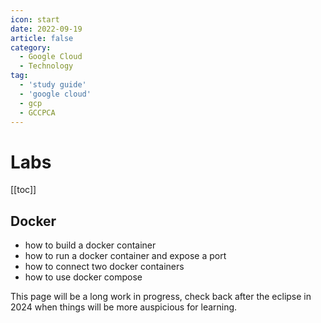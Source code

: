 ```yaml
---
icon: start
date: 2022-09-19
article: false
category:
  - Google Cloud
  - Technology
tag:
  - 'study guide'
  - 'google cloud'
  - gcp
  - GCCPCA
---
```


# Labs

[[toc]]

## Docker
* how to build a docker container
* how to run a docker container and expose a port
* how to connect two docker containers
* how to use docker compose

This page will be a long work in progress, check back after the eclipse in 2024 when things will be more auspicious for learning.